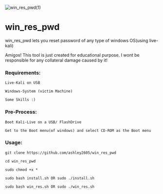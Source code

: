 ![win_res_pwd(1)](https://user-images.githubusercontent.com/66014745/126633438-fc55b483-81c8-4b4b-a092-fe9a20c66d80.png)

# win_res_pwd

win_res_pwd lets you reset password of any type of windows OS(using live-kali)

Amigos! This tool is just created for educational purpose. I wont be responsible for any collateral damage caused by it!

### Requirements:
```
Live-Kali on USB

Windows-System (victim Machine)

Some Skills :)

```


### Pre-Process:
```
Boot Kali-Live on a USB/ FlashDrive 

Get to the Boot menu(of windows) and select CD-ROM as the Boot menu

```

### Usage:
```
git clone https://github.com/ashley2605/win_res_pwd

cd win_res_pwd

sudo chmod +x *

sudo bash install.sh OR sudo ./install.sh

sudo bash win_res.sh OR sudo ./win_res.sh

```
